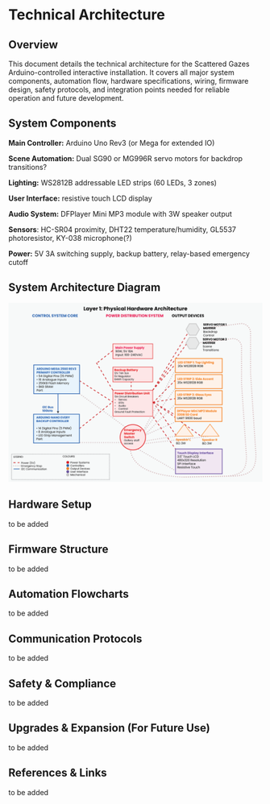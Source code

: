 # Technical Architecture
## Overview

This document details the technical architecture for the Scattered Gazes Arduino-controlled interactive installation. It covers all major system components, automation flow, hardware specifications, wiring, firmware design, safety protocols, and integration points needed for reliable operation and future development.

## System Components

**Main Controller:** Arduino Uno Rev3 (or Mega for extended IO)

**Scene Automation:** Dual SG90 or MG996R servo motors for backdrop transitions?

**Lighting:** WS2812B addressable LED strips (60 LEDs, 3 zones)

**User Interface:** resistive touch LCD display

**Audio System:** DFPlayer Mini MP3 module with 3W speaker output

**Sensors**: HC-SR04 proximity, DHT22 temperature/humidity, GL5537 photoresistor, KY-038 microphone(?)

**Power:** 5V 3A switching supply, backup battery, relay-based emergency cutoff

## System Architecture Diagram

![System Architecture - Physical Hardware Level 1](../images/SG_system_architecture_physical_hardware_v1.png)


## Hardware Setup

to be added

## Firmware Structure

to be added

## Automation Flowcharts

to be added

## Communication Protocols

to be added

## Safety & Compliance

to be added

## Upgrades & Expansion (For Future Use)

to be added

## References & Links

to be added
